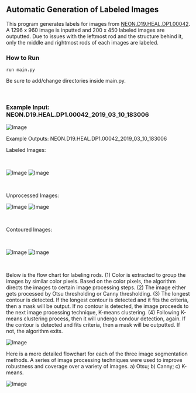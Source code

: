 <!-- ## Heading 2
### Heading 3
#### Heading 4
##### Heading 5
###### Heading 6 -->

## Automatic Generation of Labeled Images

This program generates labels for images from [NEON.D19.HEAL.DP1.00042](https://phenocam.sr.unh.edu/webcam/browse/NEON.D19.HEAL.DP1.00042/). A 1296 x 960 image is inputted and 200 x 450 labeled images are outputted. Due to issues with the leftmost rod and the structure behind it, only the middle and rightmost rods of each images are labeled.


### How to Run

    run main.py

Be sure to add/change directories inside main.py.

<br />

### Example Input: NEON.D19.HEAL.DP1.00042_2019_03_10_183006

![Image](./figures/NEON.D19.HEAL.DP1.00042_2019_03_10_183006.jpg )

Example Outputs: NEON.D19.HEAL.DP1.00042_2019_03_10_183006

Labeled Images:

<br />

![Image](./figures/NEON.D19.HEAL.DP1.00042_2019_03_10_183006.jpg_Mid_Mask.jpg )
![Image](./figures/NEON.D19.HEAL.DP1.00042_2019_03_10_183006.jpg_Right_Mask.jpg )

<br />

Unprocessed Images:
<br />

![Image](./figures/NEON.D19.HEAL.DP1.00042_2019_03_10_183006.jpg_Mid.jpg )
![Image](./figures/NEON.D19.HEAL.DP1.00042_2019_03_10_183006.jpg_Right.jpg )

<br />

Contoured Images:

<br />

![Image](./figures/NEON.D19.HEAL.DP1.00042_2019_03_10_183006.jpg_Mid_Canny.jpg )
![Image](./figures/NEON.D19.HEAL.DP1.00042_2019_03_10_183006.jpg_Right_Canny.jpg )

<br />


Below is the flow chart for labeling rods. (1) Color is extracted to group the images by similar color pixels. Based on the color pixels, the algorithm directs the images to certain image processing steps. (2) The image either gets processed by Otsu thresholding or Canny thresholding. (3) The longest contour is detected. If the longest contour is detected and it fits the criteria, then a mask will be output. If no contour is detected, the image proceeds to the next image processing technique, K-means clustering. (4) Following K-means clustering process, then it will undergo condour detection, again. If the contour is detected and fits criteria, then a mask will be outputted. If not, the algorithm exits. 

![Image](./figures/fig01.png )


Here is a more detailed flowchart for each of the three image segmentation methods. A series of image processing techniques were used to improve robustness and coverage over a variety of images. a) Otsu; b) Canny; c) K-means.

![Image](./figures/fig02.png )